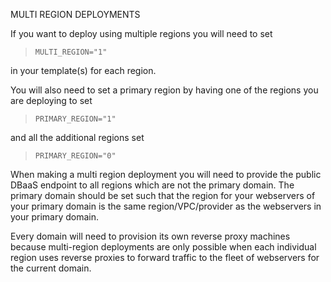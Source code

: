 MULTI REGION DEPLOYMENTS

If you want to deploy using multiple regions you will need to set

>     MULTI_REGION="1"

in your template(s) for each region.

You will also need to set a primary region by having one of the regions you are deploying to set

>     PRIMARY_REGION="1"

and all the additional regions set 


>     PRIMARY_REGION="0"


When making a multi region deployment you will need to provide the public DBaaS endpoint to all regions which are not the primary domain. The primary domain should be set such that the region for your webservers of your primary domain is the same region/VPC/provider as the webservers in your primary domain. 

Every domain will need to provision its own reverse proxy machines because multi-region deployments are only possible when each individual region uses reverse proxies to forward traffic to the fleet of webservers for the current domain. 
